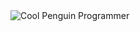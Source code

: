 <img src = 'https://media.giphy.com/media/tydpNxSnNEgLvDm11D/giphy.gif' alt = 'Cool Penguin Programmer'/>

<!---
logan-donaldson/logan-donaldson is a ✨ special ✨ repository because its `README.md` (this file) appears on your GitHub profile.
You can click the Preview link to take a look at your changes.
--->
